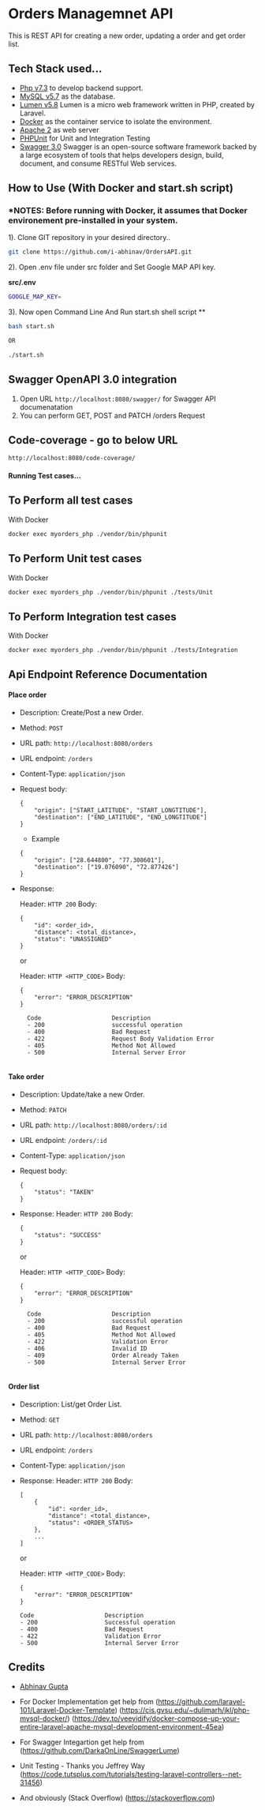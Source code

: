 # Orders Managemnet API
This is REST API for creating a new order, updating a order and get order list.

## Tech Stack used...

- [Php v7.3](https://php.net/) to develop backend support.
- [MySQL v5.7](https://mysql.com/) as the database.
- [Lumen v5.8](https://lumen.laravel.com/docs) Lumen is a micro web framework written in PHP, created by Laravel.
- [Docker](https://www.docker.com/) as the container service to isolate the environment.
- [Apache 2](https://httpd.apache.org/) as web server
- [PHPUnit](https://github.com/sebastianbergmann/phpunit) for Unit and Integration Testing
- [Swagger 3.0](https://github.com/DarkaOnLine/SwaggerLume) Swagger is an open-source software framework backed by a large ecosystem of tools that helps developers design, build, document, and consume RESTful Web services.



## How to Use (With Docker and start.sh script)
### *NOTES: Before running with Docker, it assumes that Docker environement pre-installed in your system.
1). Clone GIT repository in your desired directory..

``` bash
git clone https://github.com/i-abhinav/OrdersAPI.git
```

2). Open .env file under src folder and Set Google MAP API key.

**src/.env**
``` bash
GOOGLE_MAP_KEY=
```

3). Now open Command Line And Run start.sh shell script **

``` bash
bash start.sh

OR

./start.sh
```

## Swagger OpenAPI 3.0 integration

1. Open URL `http://localhost:8080/swagger/` for Swagger API documenatation
2. You can perform GET, POST and PATCH /orders Request

## Code-coverage - go to below URL

`http://localhost:8080/code-coverage/`


#### Running Test cases...

## To Perform all test cases
With Docker
``` bash
docker exec myorders_php ./vendor/bin/phpunit
```

## To Perform Unit test cases
With Docker
``` bash
docker exec myorders_php ./vendor/bin/phpunit ./tests/Unit
```


## To Perform Integration test cases
With Docker
``` bash
docker exec myorders_php ./vendor/bin/phpunit ./tests/Integration
```

## Api Endpoint Reference Documentation


#### Place order

  - Description: Create/Post a new Order.
  - Method: `POST`
  - URL path: `http://localhost:8080/orders`
  - URL endpoint: `/orders`
  - Content-Type: `application/json`
  - Request body:

    ```
    {
        "origin": ["START_LATITUDE", "START_LONGTITUDE"],
        "destination": ["END_LATITUDE", "END_LONGTITUDE"]
    }
    ```
    - Example
    ```
    {
        "origin": ["28.644800", "77.308601"],
        "destination": ["19.076090", "72.877426"]
    }
    ```

  - Response:

    Header: `HTTP 200`
    Body:
      ```
      {
          "id": <order_id>,
          "distance": <total_distance>,
          "status": "UNASSIGNED"
      }
      ```
    or

    Header: `HTTP <HTTP_CODE>`
    Body:

      ```
      {
          "error": "ERROR_DESCRIPTION"
      }
      ```
      ```
        Code                    Description
        - 200                   successful operation
        - 400                   Bad Request
        - 422                   Request Body Validation Error
        - 405                   Method Not Allowed
        - 500                   Internal Server Error    


#### Take order

  - Description: Update/take a new Order.
  - Method: `PATCH`
  - URL path: `http://localhost:8080/orders/:id`
  - URL endpoint: `/orders/:id`
  - Content-Type: `application/json`
  - Request body:
    ```
    {
        "status": "TAKEN"
    }
    ```
  - Response:
    Header: `HTTP 200`
    Body:
      ```
      {
          "status": "SUCCESS"
      }
      ```
    or

    Header: `HTTP <HTTP_CODE>`
    Body:
      ```
      {
          "error": "ERROR_DESCRIPTION"
      }
      ```

      ```
        Code                    Description
        - 200                   successful operation
        - 400                   Bad Request
        - 405                   Method Not Allowed
        - 422                   Validation Error
        - 406                   Invalid ID
        - 409                   Order Already Taken
        - 500                   Internal Server Error    


#### Order list

  - Description: List/get Order List.
  - Method: `GET`
  - URL path: `http://localhost:8080/orders`
  - URL endpoint: `/orders`
  - Content-Type: `application/json`
  - Response:
    Header: `HTTP 200`
    Body:
      ```
      [
          {
              "id": <order_id>,
              "distance": <total_distance>,
              "status": <ORDER_STATUS>
          },
          ...
      ]
      ```

    or

    Header: `HTTP <HTTP_CODE>` Body:

    ```
    {
        "error": "ERROR_DESCRIPTION"
    }
    ```

    ```
    Code                    Description
    - 200                   Successful operation
    - 400                   Bad Request
    - 422                   Validation Error
    - 500                   Internal Server Error    

## Credits

- [Abhinav Gupta](https://github.com/i-abhinav)

- For Docker Implementation get help from
(https://github.com/laravel-101/Laravel-Docker-Template)
(https://cis.gvsu.edu/~dulimarh/jkl/php-mysql-docker/)
(https://dev.to/veevidify/docker-compose-up-your-entire-laravel-apache-mysql-development-environment-45ea)

- For Swagger Integartion get help from
(https://github.com/DarkaOnLine/SwaggerLume)

- Unit Testing - Thanks you Jeffrey Way
(https://code.tutsplus.com/tutorials/testing-laravel-controllers--net-31456)

- And obviously (Stack Overflow)
(https://stackoverflow.com)